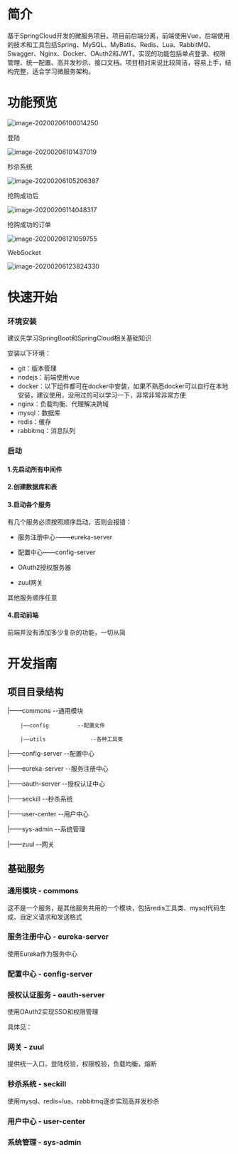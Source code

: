 # 简介

基于SpringCloud开发的微服务项目。项目前后端分离，前端使用Vue，后端使用的技术和工具包括Spring、MySQL、MyBatis、Redis、Lua、RabbitMQ、Swagger、Nginx、Docker、OAuth2和JWT。实现的功能包括单点登录、权限管理、统一配置、高并发秒杀、接口文档。项目相对来说比较简洁，容易上手，结构完整，适合学习微服务架构。

# 功能预览

![image-20200206100014250](README/image-20200206100014250.png)

登陆

![image-20200206101437019](README/image-20200206101437019.png)

秒杀系统

![image-20200206105206387](README/image-20200206105206387.png)



抢购成功后

![image-20200206114048317](README/image-20200206114048317.png)

抢购成功的订单

![image-20200206121059755](README/image-20200206121059755.png)



WebSocket

![image-20200206123824330](README/image-20200206123824330.png)



# 快速开始

### 环境安装

建议先学习SpringBoot和SpringCloud相关基础知识

安装以下环境：

- git：版本管理
- nodejs：前端使用vue
- docker：以下组件都可在docker中安装，如果不熟悉docker可以自行在本地安装，建议使用，没用过的可以学习一下，非常非常非常方便
- nginx：负载均衡、代理解决跨域
- mysql：数据库
- redis：缓存
- rabbitmq：消息队列

### 启动

#### 1.先启动所有中间件



#### 2.创建数据库和表



#### 3.启动各个服务

有几个服务必须按照顺序启动，否则会报错：

- 服务注册中心-——eureka-server

- 配置中心——config-server

- OAuth2授权服务器

- zuul网关

其他服务顺序任意

#### 4.启动前端

前端并没有添加多少复杂的功能，一切从简

# 开发指南

## 项目目录结构

|——commons			  --通用模块

 		|——config	 	  --配置文件

 		|——utils			  --各种工具类

|——config-server	     --配置中心

|——eureka-server	    --服务注册中心

|——oauth-server	      --授权认证中心

|——seckill				    --秒杀系统

|——user-center		    --用户中心

|——sys-admin			  --系统管理

|——zuul					    --网关

## 基础服务

### 通用模块 - commons

这不是一个服务，是其他服务共用的一个模块，包括redis工具类、mysql代码生成、自定义请求和发送格式

### 服务注册中心 - eureka-server

使用Eureka作为服务中心

### 配置中心 - config-server



### 授权认证服务 - oauth-server

使用OAuth2实现SSO和权限管理

具体见：



### 网关 - zuul

提供统一入口，登陆校验，权限校验，负载均衡，熔断



### 秒杀系统 - seckill

使用mysql、redis+lua、rabbitmq逐步实现高并发秒杀



### 用户中心 - user-center



### 系统管理 - sys-admin



